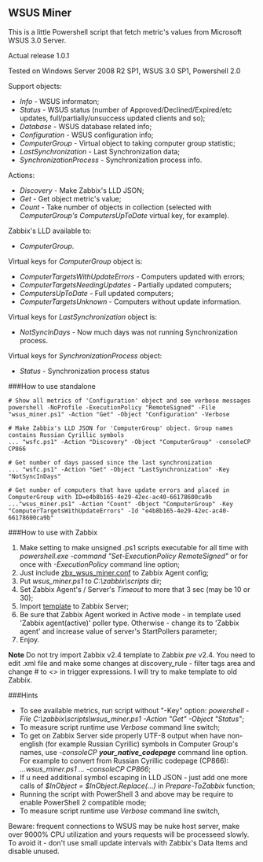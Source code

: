 ## WSUS Miner 
This is a little Powershell script that fetch metric's values from Microsoft WSUS 3.0 Server.

Actual release 1.0.1

Tested on Windows Server 2008 R2 SP1, WSUS 3.0 SP1, Powershell 2.0

Support objects:
- _Info_                   - WSUS informaton;
- _Status_                 - WSUS status (number of Approved/Declined/Expired/etc updates, full/partially/unsuccess updated clients and so);
- _Database_               - WSUS database related info;
- _Configuration_          - WSUS configuration info;
- _ComputerGroup_          - Virtual object to taking computer group statistic;
- _LastSynchronization_    - Last Synchronization data;
- _SynchronizationProcess_ - Synchronization process info.

Actions:
- _Discovery_ - Make Zabbix's LLD JSON;
- _Get_       - Get object metric's value;
- _Count_     - Take number of objects in collection (selected with _ComputerGroup's_ _ComputersUpToDate_ virtual key, for example).

Zabbix's LLD available to:
- _ComputerGroup_.

Virtual keys for _ComputerGroup_ object is:
- _ComputerTargetsWithUpdateErrors_ - Computers updated with errors;
- _ComputerTargetsNeedingUpdates_   - Partially updated computers;
- _ComputersUpToDate_               - Full updated computers;
- _ComputerTargetsUnknown_          - Computers without update information.

Virtual keys for _LastSynchronization_ object is:
- _NotSyncInDays_                   - Now much days was not running Synchronization process.

Virtual keys for _SynchronizationProcess_ object:
- _Status_                          - Synchronization process status

###How to use standalone

    # Show all metrics of 'Configuration' object and see verbose messages
    powershell -NoProfile -ExecutionPolicy "RemoteSigned" -File "wsus_miner.ps1" -Action "Get" -Object "Configuration" -Verbose

    # Make Zabbix's LLD JSON for 'ComputerGroup' object. Group names contains Russian Cyrillic symbols
    ... "wsfc.ps1" -Action "Discovery" -Object "ComputerGroup" -consoleCP CP866

    # Get number of days passed since the last synchronization
    ... "wsfc.ps1" -Action "Get" -Object "LastSynchronization" -Key "NotSyncInDays"

    # Get number of computers that have update errors and placed in ComputerGroup with ID=e4b8b165-4e29-42ec-ac40-66178600ca9b
    ..."wsus_miner.ps1" -Action "Count" -Object "ComputerGroup" -Key "ComputerTargetsWithUpdateErrors" -Id "e4b8b165-4e29-42ec-ac40-66178600ca9b"

###How to use with Zabbix
1. Make setting to make unsigned .ps1 scripts executable for all time with _powershell.exe -command "Set-ExecutionPolicy RemoteSigned"_ or for once with _-ExecutionPolicy_ command line option;
2. Just include [zbx\_wsus\_miner.conf](https://github.com/zbx-sadman/wsus_miner/tree/master/Zabbix_Templates/zbx_wsus_miner.conf) to Zabbix Agent config;
3. Put _wsus\_miner.ps1_ to _C:\zabbix\scripts_ dir; 
4. Set Zabbix Agent's / Server's _Timeout_ to more that 3 sec (may be 10 or 30);
5. Import [template](https://github.com/zbx-sadman/wsus_miner/tree/master/Zabbix_Templates) to Zabbix Server;
6. Be sure that Zabbix Agent worked in Active mode - in template used 'Zabbix agent(active)' poller type. Otherwise - change its to 'Zabbix agent' and increase value of server's StartPollers parameter;
7. Enjoy.

**Note**
Do not try import Zabbix v2.4 template to Zabbix _pre_ v2.4. You need to edit .xml file and make some changes at discovery_rule - filter tags area and change _#_ to _<>_ in trigger expressions. I will try to make template to old Zabbix.

###Hints
- To see available metrics, run script without "-Key" option: _powershell -File C:\zabbix\scripts\wsus\_miner.ps1 -Action "Get" -Object "Status"_;
- To measure script runtime use _Verbose_ command line switch;
- To get on Zabbix Server side properly UTF-8 output when have non-english (for example Russian Cyrillic) symbols in Computer Group's names, use  _-consoleCP **your_native_codepage**_ command line option. For example to convert from Russian Cyrillic codepage (CP866): _...wsus\_miner.ps1 ... -consoleCP CP866_;
- If u need additional symbol escaping in LLD JSON - just add one more calls of _$InObject = $InObject.Replace(...)_  in _Prepare-ToZabbix_ function;
- Running the script with PowerShell 3 and above may be require to enable PowerShell 2 compatible mode;
- To measure script runtime use _Verbose_ command line switch,

Beware: frequent connections to WSUS may be nuke host server, make over 9000% CPU utilization and yours requests will be processeed slowly. To avoid it - don't use small update intervals with Zabbix's Data Items and disable unused.
